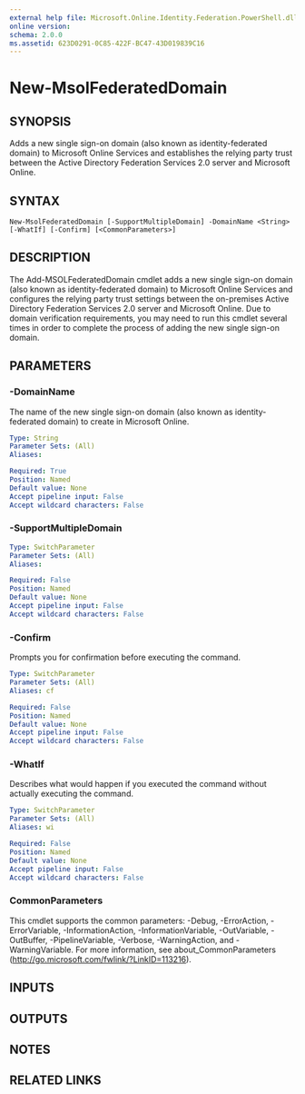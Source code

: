 ```yaml
---
external help file: Microsoft.Online.Identity.Federation.PowerShell.dll-Help.xml
online version: 
schema: 2.0.0
ms.assetid: 623D0291-0C85-422F-BC47-43D019839C16
---
```


# New-MsolFederatedDomain

## SYNOPSIS
Adds a new single sign-on domain (also known as identity-federated domain) to Microsoft Online Services and establishes the relying party trust between the Active Directory Federation Services 2.0 server and Microsoft Online.

## SYNTAX

```
New-MsolFederatedDomain [-SupportMultipleDomain] -DomainName <String> [-WhatIf] [-Confirm] [<CommonParameters>]
```

## DESCRIPTION
The Add-MSOLFederatedDomain cmdlet adds a new single sign-on domain (also known as identity-federated domain) to Microsoft Online Services and configures the relying party trust settings between the on-premises Active Directory Federation Services 2.0 server and Microsoft Online.
Due to domain verification requirements, you may need to run this cmdlet several times in order to complete the process of adding the new single sign-on domain.

## PARAMETERS

### -DomainName
The name of the new single sign-on domain (also known as identity-federated domain) to create in Microsoft Online.

```yaml
Type: String
Parameter Sets: (All)
Aliases: 

Required: True
Position: Named
Default value: None
Accept pipeline input: False
Accept wildcard characters: False
```

### -SupportMultipleDomain


```yaml
Type: SwitchParameter
Parameter Sets: (All)
Aliases: 

Required: False
Position: Named
Default value: None
Accept pipeline input: False
Accept wildcard characters: False
```

### -Confirm
Prompts you for confirmation before executing the command.

```yaml
Type: SwitchParameter
Parameter Sets: (All)
Aliases: cf

Required: False
Position: Named
Default value: None
Accept pipeline input: False
Accept wildcard characters: False
```

### -WhatIf
Describes what would happen if you executed the command without actually executing the command.

```yaml
Type: SwitchParameter
Parameter Sets: (All)
Aliases: wi

Required: False
Position: Named
Default value: None
Accept pipeline input: False
Accept wildcard characters: False
```

### CommonParameters
This cmdlet supports the common parameters: -Debug, -ErrorAction, -ErrorVariable, -InformationAction, -InformationVariable, -OutVariable, -OutBuffer, -PipelineVariable, -Verbose, -WarningAction, and -WarningVariable. For more information, see about_CommonParameters (http://go.microsoft.com/fwlink/?LinkID=113216).

## INPUTS

## OUTPUTS

## NOTES

## RELATED LINKS


